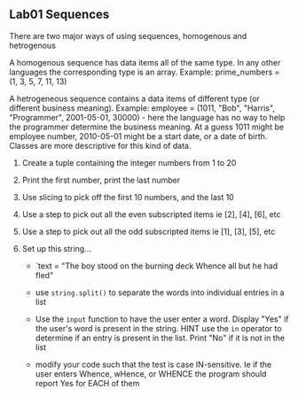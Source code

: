 ## Lab01 Sequences

There are two major ways of using sequences, homogenous and hetrogenous

A homogenous sequence has data items all of the same type.  In any other languages the corresponding type is an array.  Example:
prime_numbers = (1, 3, 5, 7, 11, 13)

A hetrogeneous sequence contains a data items of different type (or different business meaning).  Example:
employee = (1011, "Bob", "Harris", "Programmer", 2001-05-01, 30000) - here the language has no way to help the programmer determine the business meaning.  At a guess 1011 might be employee number, 2010-05-01 might be a start date, or a date of birth.  Classes are more descriptive for this kind of data.


1. Create a tuple containing the integer numbers from 1 to 20

1. Print the first number, print the last number

1. Use slicing to pick off the first 10 numbers, and the last 10

1. Use a step to pick out all the even subscripted items ie [2], [4], [6], etc

1. Use a step to pick out all the odd subscripted items ie [1], [3], [5], etc

1. Set up this string...
    - `text = "The boy stood on the burning deck Whence all but he had fled"
    - use `string.split()` to separate the words into individual entries in a list

    - Use the `input` function to have the user enter a word.  Display "Yes" if the user's word is present in the string.  HINT use the `in` operator to determine if an entry is present in the list.  Print "No" if it is not in the list

    - modify your code such that the test is case IN-sensitive.  Ie if the user enters Whence, wHence, or WHENCE the program should report Yes for EACH of them
    